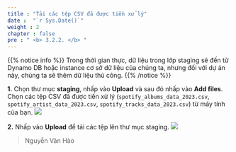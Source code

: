 ```yaml
---
title : "Tải các tệp CSV đã được tiền xử lý"
date :  "`r Sys.Date()`" 
weight : 2 
chapter : false
pre : " <b> 3.2.2. </b> "
---
```

{{% notice info %}}
Trong thời gian thực, dữ liệu trong lớp staging sẽ đến từ Dynamo DB hoặc instance cơ sở dữ liệu của chúng ta, nhưng đối với dự án này, chúng ta sẽ thêm dữ liệu thủ công.
{{% /notice %}}

**1.** Chọn thư mục **staging**, nhấp vào **Upload** và sau đó nhấp vào **Add files**. Chọn các tệp CSV đã được tiền xử lý (`spotify_albums_data_2023.csv`, `spotify_artist_data_2023.csv`, `spotify_tracks_data_2023.csv`) từ máy tính của bạn.
![](/images/3.implementation/3.2.create-s3-buckets/3.2.2.upload-pre-processed-csv-files/choose_3_file_upload.png)


**2.** Nhấp vào **Upload** để tải các tệp lên thư mục staging.
![](/images/3.implementation/3.2.create-s3-buckets/3.2.2.upload-pre-processed-csv-files/upload_3_file_success.png)

> Nguyễn Văn Hào
